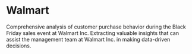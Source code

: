 # Walmart
Comprehensive analysis of customer purchase behavior during the Black Friday sales event at Walmart Inc. Extracting valuable insights that can assist the management team at Walmart Inc. in making data-driven decisions.
